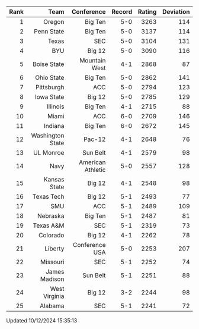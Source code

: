 | Rank  | Team                 | Conference           | Record   | Rating | Deviation |
| ---:  | ---:                 | ---:                 | ---:     | ---:   | ---:      |
| 1     | Oregon               | Big Ten              | 5-0      | 3263   | 114       |
| 2     | Penn State           | Big Ten              | 5-0      | 3137   | 114       |
| 3     | Texas                | SEC                  | 5-0      | 3104   | 131       |
| 4     | BYU                  | Big 12               | 5-0      | 3090   | 116       |
| 5     | Boise State          | Mountain West        | 4-1      | 2868   | 87        |
| 6     | Ohio State           | Big Ten              | 5-0      | 2862   | 141       |
| 7     | Pittsburgh           | ACC                  | 5-0      | 2794   | 123       |
| 8     | Iowa State           | Big 12               | 5-0      | 2785   | 129       |
| 9     | Illinois             | Big Ten              | 4-1      | 2715   | 88        |
| 10    | Miami                | ACC                  | 6-0      | 2709   | 146       |
| 11    | Indiana              | Big Ten              | 6-0      | 2672   | 145       |
| 12    | Washington State     | Pac-12               | 4-1      | 2648   | 76        |
| 13    | UL Monroe            | Sun Belt             | 4-1      | 2579   | 98        |
| 14    | Navy                 | American Athletic    | 5-0      | 2557   | 128       |
| 15    | Kansas State         | Big 12               | 4-1      | 2548   | 98        |
| 16    | Texas Tech           | Big 12               | 5-1      | 2493   | 77        |
| 17    | SMU                  | ACC                  | 5-1      | 2489   | 109       |
| 18    | Nebraska             | Big Ten              | 5-1      | 2487   | 81        |
| 19    | Texas A&M            | SEC                  | 5-1      | 2319   | 73        |
| 20    | Colorado             | Big 12               | 4-1      | 2262   | 78        |
| 21    | Liberty              | Conference USA       | 5-0      | 2253   | 207       |
| 22    | Missouri             | SEC                  | 5-1      | 2252   | 74        |
| 23    | James Madison        | Sun Belt             | 5-1      | 2251   | 88        |
| 24    | West Virginia        | Big 12               | 3-2      | 2244   | 98        |
| 25    | Alabama              | SEC                  | 5-1      | 2241   | 72        |

Updated 10/12/2024 15:35:13
